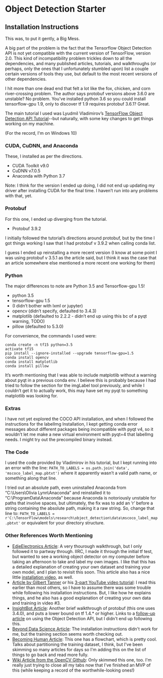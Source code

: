 # Object Detection Starter
## Installation Instructions
This was, to put it gently, a Big Mess.

A big part of the problem is the fact that the Tensorflow Object Detection API is not yet compatible with the current version of TensorFlow, version 2.0. This kind of incompatibility problem trickles down to all the dependencies, and many published articles, tutorials, and walkthroughs (or perhaps, only the ones that I unfortunately stumbled upon) list a couple certain versions of tools they use, but default to the most recent versions of other dependencies. 

I hit more than one dead end that felt a lot like the fox, chicken, and corn river-crossing problem. The author says protobuf versions above 3.6.0 are unstable? No problem. You’ve installed python 3.6 so you could install tensorflow-gpu 1.9, only to discover tf 1.9 requires protobuf 3.6.1? Great.

The main tutorial I used was Lyudmil Vladimirov’s [TensorFlow Object Detection API Tutorial](https://tensorflow-object-detection-api-tutorial.readthedocs.io/en/latest/install.html)--but naturally, with some key changes to get things working on my machine.

(For the record, I'm on Windows 10)

### CUDA, CuDNN, and Anaconda
These, I installed as per the directions.

* CUDA Toolkit v9.0
* CuDNN v7.0.5
* Anaconda with Python 3.7

Note: I think for the version I ended up doing, I did not end up updating my driver after installing CUDA for the final time. I haven’t run into any problems with that, yet.

### Protobuf
For this one, I ended up diverging from the tutorial.

* Protobuf 3.9.2

I initially followed the tutorial’s directions around protobuf, but by the time I got things working I saw that I had protobuf v 3.9.2 when calling conda list.

I guess I ended up reinstalling a more recent version (I know at some point I was using protobuf v 3.5.1 as the article said, but I think it was the case that an article somewhere else mentioned a more recent one working for them)

### Python
The major differences to note are Python 3.5 and Tensorflow-gpu 1.5!

* python 3.5
* tensorflow-gpu 1.5
* (I didn’t bother with lxml or jupyter)
* opencv (didn’t specify, defaulted to 3.4.3)
* matplotlib (defaulted to 2.2.2 - didn’t end up using this bc of a pyqt warning, TODO)
* pillow (defaulted to 5.3.0)

For convenience, the commands I used were:

```
conda create -n tf15 python=3.5
activate tf15
pip install --ignore-installed --upgrade tensorflow-gpu=1.5
conda install opencv 
conda install matplotlib 
conda install pillow
```

It’s worth mentioning that I was able to include matplotlib without a warning about pyqt in a previous conda env. I believe this is probably because I had tried to follow the section for the imgLabel tool previously, and while I couldn’t get it to actually work, this may have set my pyqt to something matplotlib was looking for.

### Extras
I have not yet explored the COCO API installation, and when I followed the instructions for the labelImg Installation, I kept getting conda error messages about different packages being incompatible with pyqt v4, so it wouldn’t let me make a new virtual environment with pyqt=4 that labelImg needs. I might try out the precompiled binary instead.

### The Code
I used the code provided by Vladimirov in his tutorial, but I kept running into an error with the line:
`PATH_TO_LABELS = os.path.join('data', 'mscoco_label_map.pbtxt')`
where it apparently wasn’t a valid path name, or something along that line.

I tried out an absolute path, even uninstalled Anaconda from “C:\Users\Olivia Lynn\Anaconda” and reinstalled it to “C:\ProgramData\Anaconda” because Anaconda is notoriously unstable for paths that involve spaces, but ultimately, the fix was to add an ‘r’ before a string containing the absolute path, making it a raw string. So, change that line to:
`PATH_TO_LABELS = r'C:\TensorFlow\models\research\object_detection\data\mscoco_label_map.pbtxt'`
or equivalent for your directory structure.

### Other References Worth Mentioning
* [EdjeElectronics Article](https://github.com/EdjeElectronics/TensorFlow-Object-Detection-API-Tutorial-Train-Multiple-Objects-Windows-10): A very thourough walkthrough, but I only followed it to partway through. IIRC, I made it through the initial tf test, but wanted to see a working object detector on my computer before taking an afternoon to take and label my own images. I like that this has a detailed explanation of creating your own dataset and training your own model, and I plan to revisit this soon. This article also has a nice little [installation video](https://www.youtube.com/watch?v=Rgpfk6eYxJA), as well.
* [Article by Gilbert Tanner](https://gilberttanner.com/blog/installing-the-tensorflow-object-detection-api) or his [3-part YouTube video tutorial](https://www.youtube.com/watch?v=wdufj-pjE5c&feature=youtu.be): I read this earlier than most others, so I have to assume there was some trouble while following his installation instructions. But, I like how he explains things, and he also has a good explanation of creating your own data and training in video #3.
* [InsightBot Article](http://www.insightsbot.com/blog/1KYUd3/tensorflow-object-detection-api-windows-install-guide): Another brief walkthrough of protobuf (this one uses 3.4.0), and puts a lower bound on tf 1.4.* or higher. Links to a [follow-up article](http://www.insightsbot.com/blog/womeQ/tensorflow-object-detection-tutorial-on-images) on using the Object Detection API, but I didn't end up following this.
* [Beyond Data Science Article](https://towardsdatascience.com/custom-object-detection-for-non-data-scientists-70325fef2dbb): The installation instructions didn't work for me, but the training section seems worth checking out.
* [Becoming Human Article](https://becominghuman.ai/tensorflow-object-detection-api-tutorial-training-and-evaluating-custom-object-detector-ed2594afcf73): This one has a flowchart, which is pretty cool. Talks about partitioning the training dataset, I think, but I've been skimming so many articles for days so I'm adding this on the list of things to go back and read more fully.
* [Wiki Article from the OpenCV Github](https://github.com/opencv/opencv/wiki/TensorFlow-Object-Detection-API): Only skimmed this one, too. I'm really just trying to close all my tabs now that I've finished an MVP of this (while keeping a record of the worthwhile-looking ones!)

